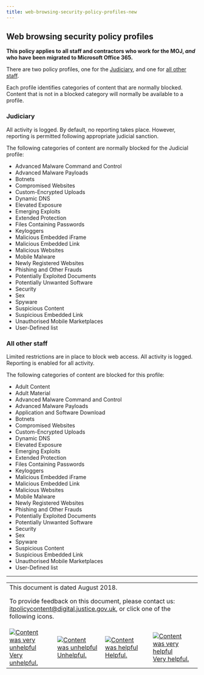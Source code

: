 ```yaml
---
title: web-browsing-security-policy-profiles-new
---
```


## Web browsing security policy profiles

<b>This policy applies to all staff and contractors who work for the MOJ, _and_ who have been migrated to Microsoft Office 365.</b>

There are two policy profiles, one for the [Judiciary](#judiciary), and one for [all other staff](#allotherstaff).

Each profile identifies categories of content that are normally blocked. Content that is not in a blocked category will normally be available to a profile.

<a id="judiciary"></a>

### Judiciary

All activity is logged. By default, no reporting takes place. However, reporting is permitted following appropriate judicial sanction.

The following categories of content are normally blocked for the Judicial profile:

- Advanced Malware Command and Control
- Advanced Malware Payloads
- Botnets
- Compromised Websites
- Custom-Encrypted Uploads
- Dynamic DNS
- Elevated Exposure
- Emerging Exploits
- Extended Protection
- Files Containing Passwords
- Keyloggers
- Malicious Embedded iFrame
- Malicious Embedded Link
- Malicious Websites
- Mobile Malware
- Newly Registered Websites
- Phishing and Other Frauds
- Potentially Exploited Documents
- Potentially Unwanted Software
- Security
- Sex
- Spyware
- Suspicious Content
- Suspicious Embedded Link
- Unauthorised Mobile Marketplaces
- User-Defined list

<a id="allotherstaff"></a>

### All other staff

Limited restrictions are in place to block web access. All activity is logged. Reporting is enabled for all activity.

The following categories of content are blocked for this profile:

- Adult Content
- Adult Material
- Advanced Malware Command and Control
- Advanced Malware Payloads
- Application and Software Download
- Botnets
- Compromised Websites
- Custom-Encrypted Uploads
- Dynamic DNS
- Elevated Exposure
- Emerging Exploits
- Extended Protection
- Files Containing Passwords
- Keyloggers
- Malicious Embedded iFrame
- Malicious Embedded Link
- Malicious Websites
- Mobile Malware
- Newly Registered Websites
- Phishing and Other Frauds
- Potentially Exploited Documents
- Potentially Unwanted Software
- Security
- Sex
- Spyware
- Suspicious Content
- Suspicious Embedded Link
- Unauthorised Mobile Marketplaces
- User-Defined list

---

<table>
<tr><td colspan='4'>This document is dated August 2018.
<p>
To provide feedback on this document, please contact us: <a href="mailto:itpolicycontent+web-browsing-security-policy-profiles-new@digital.justice.gov.uk?subject=web-browsing-security-policy-profiles-new">itpolicycontent@digital.justice.gov.uk</a>, or click one of the following icons.</p></td></tr>
<tr>
<td width='25%'><a href="mailto:itpolicycontent+web-browsing-security-policy-profiles-new-2@digital.justice.gov.uk?subject=web-browsing-security-policy-profiles-new-2"><img src="https://s3-eu-west-2.amazonaws.com/intranet-prod-storage-1dvcquh7kophi/uploads/2018/04/DoubleCross.gif" alt="Content was very unhelpful">Very unhelpful.</a></td>
<td width='25%'><a href="mailto:itpolicycontent+web-browsing-security-policy-profiles-new-1@digital.justice.gov.uk?subject=web-browsing-security-policy-profiles-new-1"><img src="https://s3-eu-west-2.amazonaws.com/intranet-prod-storage-1dvcquh7kophi/uploads/2018/04/Cross.gif" alt="Content was unhelpful">Unhelpful.</a></td>
<td width='25%'><a href="mailto:itpolicycontent+web-browsing-security-policy-profiles-new+1@digital.justice.gov.uk?subject=web-browsing-security-policy-profiles-new+1"><img src="https://s3-eu-west-2.amazonaws.com/intranet-prod-storage-1dvcquh7kophi/uploads/2018/04/Tick.gif" alt="Content was helpful">Helpful.</a></td>
<td width='25%'><a href="mailto:itpolicycontent+web-browsing-security-policy-profiles-new+2@digital.justice.gov.uk?subject=web-browsing-security-policy-profiles-new+2"><img src="https://s3-eu-west-2.amazonaws.com/intranet-prod-storage-1dvcquh7kophi/uploads/2018/04/DoubleTick.gif" alt="Content was very helpful">Very helpful.</a></td>
</table>
